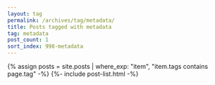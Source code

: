 ```yaml
---
layout: tag
permalink: /archives/tag/metadata/
title: Posts tagged with metadata
tag: metadata
post_count: 1
sort_index: 998-metadata
---
```

{% assign posts = site.posts | where_exp: "item", "item.tags contains page.tag" -%}
{%- include post-list.html -%}
